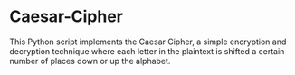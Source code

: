 # Caesar-Cipher
This Python script implements the Caesar Cipher, a simple encryption and decryption technique where each letter in the plaintext is shifted a certain number of places down or up the alphabet.
